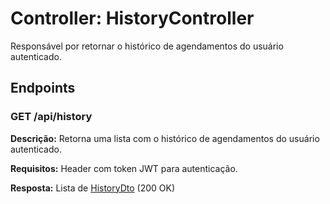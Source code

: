<h1>Controller: HistoryController</h1>
<p>Responsável por retornar o histórico de agendamentos do usuário autenticado.</p>

<h2>Endpoints</h2>

<h3>GET /api/history</h3>
<p><strong>Descrição:</strong> Retorna uma lista com o histórico de agendamentos do usuário autenticado.</p>
<p><strong>Requisitos:</strong> Header com token JWT para autenticação.</p>
<p><strong>Resposta:</strong> Lista de <a href="https://github.com/EricksonLOOP/DoctorProject/blob/main/backend/src/main/java/org/edev/doctorappbackend/Doc/ModulesDoc/HistoryDoc/HistoryDtoDoc.md">HistoryDto</a> (200 OK)</p>
